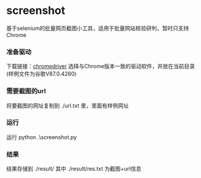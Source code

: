 # screenshot
基于selenium的批量网页截图小工具，适用于批量网站核验研判，暂时只支持Chrome

### 准备驱动
下载链接：[chromedriver](http://chromedriver.storage.googleapis.com/index.html) 
选择与Chrome版本一致的驱动软件，并放在当前目录(样例文件为谷歌V87.0.4280)

###  需要截图的url
将要截图的网址复制到 ./url.txt  里，里面有样例网址

###  运行
运行  python .\screenshot.py

### 结果
结果存储到 ./result/
其中 ./result/res.txt 为截图+url信息
